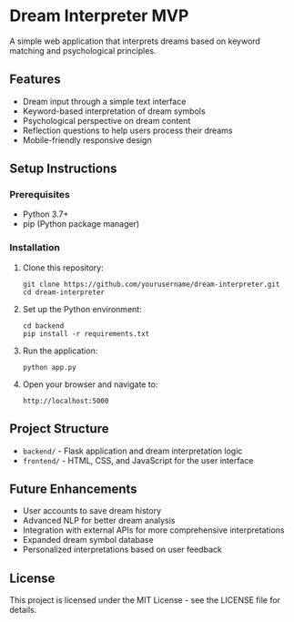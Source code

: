 # Dream Interpreter MVP

A simple web application that interprets dreams based on keyword matching and psychological principles.

## Features

- Dream input through a simple text interface
- Keyword-based interpretation of dream symbols
- Psychological perspective on dream content
- Reflection questions to help users process their dreams
- Mobile-friendly responsive design

## Setup Instructions

### Prerequisites
- Python 3.7+
- pip (Python package manager)

### Installation

1. Clone this repository:
   ```
   git clone https://github.com/yourusername/dream-interpreter.git
   cd dream-interpreter
   ```

2. Set up the Python environment:
   ```
   cd backend
   pip install -r requirements.txt
   ```

3. Run the application:
   ```
   python app.py
   ```

4. Open your browser and navigate to:
   ```
   http://localhost:5000
   ```

## Project Structure

- `backend/` - Flask application and dream interpretation logic
- `frontend/` - HTML, CSS, and JavaScript for the user interface

## Future Enhancements

- User accounts to save dream history
- Advanced NLP for better dream analysis
- Integration with external APIs for more comprehensive interpretations
- Expanded dream symbol database
- Personalized interpretations based on user feedback

## License

This project is licensed under the MIT License - see the LICENSE file for details.